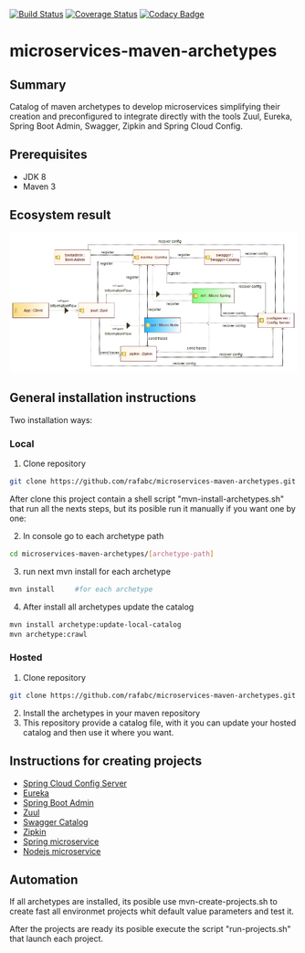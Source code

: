 [![Build Status](https://travis-ci.org/rafabc/microservices-maven-archetypes.svg?branch=master)](https://travis-ci.org/rafabc/microservices-maven-archetypes)    [![Coverage Status](https://coveralls.io/repos/github/rafabc/microservices-maven-archetypes/badge.svg?branch=master)](https://coveralls.io/github/rafabc/microservices-maven-archetypes?branch=master)    [![Codacy Badge](https://api.codacy.com/project/badge/Grade/91ca599b594547b793a8e082a6786f87)](https://www.codacy.com/app/rafabc1979/microservices-maven-archetypes?utm_source=github.com&amp;utm_medium=referral&amp;utm_content=rafabc/microservices-maven-archetypes&amp;utm_campaign=Badge_Grade)


microservices-maven-archetypes
======================================

Summary
-------
Catalog of maven archetypes to develop microservices simplifying their creation and preconfigured to integrate directly with the tools Zuul, 
Eureka, Spring Boot Admin, Swagger, Zipkin and Spring Cloud Config.

Prerequisites
-------------

- JDK 8
- Maven 3

Ecosystem result
-------
![Alt text](docs/archetypes.jpg?raw=true "Ecosystem")


General installation instructions
-------------
Two installation ways:

### Local


1. Clone repository
```bash
git clone https://github.com/rafabc/microservices-maven-archetypes.git
```

After clone this project contain a shell script "mvn-install-archetypes.sh" that run all the nexts steps, but its posible run it manually if you want one by one:


2. In console go to each archetype path
```bash
cd microservices-maven-archetypes/[archetype-path]
```
3. run next mvn install for each archetype
```bash
mvn install 	#for each archetype
```
4. After install all archetypes update the catalog
```bash
mvn install archetype:update-local-catalog
mvn archetype:crawl
```

### Hosted

1. Clone repository
```bash
git clone https://github.com/rafabc/microservices-maven-archetypes.git
```
2. Install the archetypes in your maven repository
3. This repository provide a catalog file, with it you can update your hosted catalog and then use it where you want.


Instructions for creating projects
------
- [Spring Cloud Config Server](./archetype-config-server/)
- [Eureka](./archetype-eureka/)
- [Spring Boot Admin](./archetype-springbootadmin/)
- [Zuul](./archetype-zuul/)
- [Swagger Catalog](./archetype-swagger-catalog/)
- [Zipkin](./archetype-zipkin/)
- [Spring microservice](./archetype-microservice-spring/)
- [Nodejs microservice](./archetype-microservice-nodejs/)


Automation
-------
If all archetypes are installed, its posible use mvn-create-projects.sh to create fast all environmet projects whit default value parameters and test it.

After the projects are ready its posible execute the script "run-projects.sh" that launch each project.